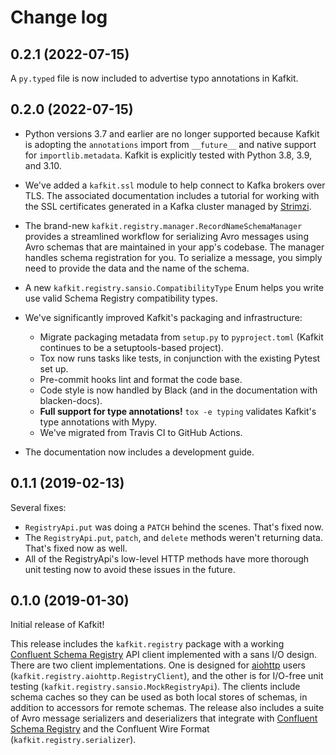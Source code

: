 # Change log

## 0.2.1 (2022-07-15)

A `py.typed` file is now included to advertise typo annotations in Kafkit.

## 0.2.0 (2022-07-15)

- Python versions 3.7 and earlier are no longer supported because Kafkit is adopting the `annotations` import from `__future__` and native support for `importlib.metadata`.
  Kafkit is explicitly tested with Python 3.8, 3.9, and 3.10.

- We've added a `kafkit.ssl` module to help connect to Kafka brokers over TLS.
  The associated documentation includes a tutorial for working with the SSL certificates generated in a Kafka cluster managed by [Strimzi](https://strimzi.io).

- The brand-new `kafkit.registry.manager.RecordNameSchemaManager` provides a streamlined workflow for serializing Avro messages using Avro schemas that are maintained in your app's codebase.
  The manager handles schema registration for you.
  To serialize a message, you simply need to provide the data and the name of the schema.

- A new `kafkit.registry.sansio.CompatibilityType` Enum helps you write use valid Schema Registry compatibility types.

- We've significantly improved Kafkit's packaging and infrastructure:

  - Migrate packaging metadata from `setup.py` to `pyproject.toml` (Kafkit continues to be a setuptools-based project).
  - Tox now runs tasks like tests, in conjunction with the existing Pytest set up.
  - Pre-commit hooks lint and format the code base.
  - Code style is now handled by Black (and in the documentation with blacken-docs).
  - **Full support for type annotations!** `tox -e typing` validates Kafkit's type annotations with Mypy.
  - We've migrated from Travis CI to GitHub Actions.

- The documentation now includes a development guide.

## 0.1.1 (2019-02-13)

Several fixes:

- `RegistryApi.put` was doing a `PATCH` behind the scenes. That's fixed now.
- The `RegistryApi.put`, `patch`, and `delete` methods weren't returning data. That's fixed now as well.
- All of the RegistryApi's low-level HTTP methods have more thorough unit testing now to avoid these issues in the future.

## 0.1.0 (2019-01-30)

Initial release of Kafkit!

This release includes the `kafkit.registry` package with a working [Confluent Schema Registry](https://docs.confluent.io/current/schema-registry/docs/index.html) API client implemented with a sans I/O design.
There are two client implementations.
One is designed for [aiohttp](https://aiohttp.readthedocs.io/en/stable/) users (`kafkit.registry.aiohttp.RegistryClient`), and the other is for I/O-free unit testing (`kafkit.registry.sansio.MockRegistryApi`).
The clients include schema caches so they can be used as both local stores of schemas, in addition to accessors for remote schemas.
The release also includes a suite of Avro message serializers and deserializers that integrate with [Confluent Schema Registry](https://docs.confluent.io/current/schema-registry/docs/index.html) and the Confluent Wire Format (`kafkit.registry.serializer`).

